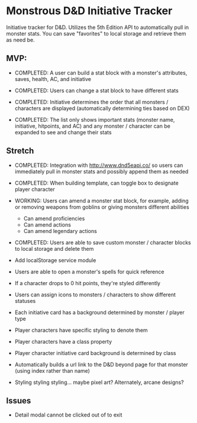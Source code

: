 # Monstrous D&D Initiative Tracker

Initiative tracker for D&D. Utilizes the 5th Edition API to automatically pull in monster stats. You can save "favorites" to local storage and retrieve them as need be.

## MVP:

- COMPLETED: A user can build a stat block with a monster's attributes, saves, health, AC, and initiative

- COMPLETED: Users can change a stat block to have different stats

- COMPLETED: Initiative determines the order that all monsters / characters are displayed (automatically determining ties based on DEX)

- COMPLETED: The list only shows important stats (monster name, initiative, hitpoints, and AC) and any monster / character can be expanded to see and change their stats

## Stretch

- COMPLETED: Integration with http://www.dnd5eapi.co/ so users can immediately pull in monster stats and possibly append them as needed

- COMPLETED: When building template, can toggle box to designate player character

- WORKING: Users can amend a monster stat block, for example, adding or removing weapons from goblins or giving monsters different abilities

  - Can amend proficiencies
  - Can amend actions
  - Can amend legendary actions

- COMPLETED: Users are able to save custom monster / character blocks to local storage and delete them

- Add localStorage service module

- Users are able to open a monster's spells for quick reference

- If a character drops to 0 hit points, they're styled differently

- Users can assign icons to monsters / characters to show different statuses

- Each initiative card has a background determined by monster / player type


- Player characters have specific styling to denote them

- Player characters have a class property

- Player character initiative card background is determined by class

- Automatically builds a url link to the D&D beyond page for that monster (using index rather than name)

- Styling styling styling... maybe pixel art? Alternately, arcane designs?

## Issues

- Detail modal cannot be clicked out of to exit
